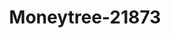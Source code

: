 ---
f_zip-code: 83646
f_state-code: ID
title: Moneytree-21873
f_phone: 208-846-8300
f_city-only: Meridian
f_address: 3340 N Eagle Rd Meridian
f_location-unique-id: '21873'
slug: moneytree-21873
updated-on: '2024-05-30T13:46:58.046Z'
created-on: '2024-05-30T13:36:59.803Z'
published-on: '2024-05-30T13:54:32.469Z'
f_city-state: cms/city/meridian-id.md
f_company: cms/company/moneytree.md
f_state: cms/state/idaho.md
layout: '[payday-loan].html'
tags: payday-loan
---